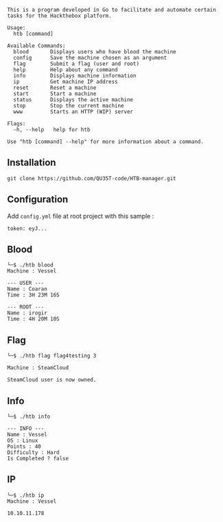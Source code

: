 ```
This is a program developed in Go to facilitate and automate certain tasks for the Hackthebox platform.

Usage:
  htb [command]

Available Commands:
  blood       Displays users who have blood the machine
  config      Save the machine chosen as an argument
  flag        Submit a flag (user and root)
  help        Help about any command
  info        Displays machine information
  ip          Get machine IP address
  reset       Reset a machine
  start       Start a machine
  status      Displays the active machine
  stop        Stop the current machine
  www         Starts an HTTP (WIP) server

Flags:
  -h, --help   help for htb

Use "htb [command] --help" for more information about a command.
```

## Installation

`git clone https://github.com/QU35T-code/HTB-manager.git`

## Configuration

Add `config.yml` file at root project with this sample :

```
token: eyJ...
```

## Blood

```
└─$ ./htb blood        
Machine : Vessel

--- USER ---
Name : Coaran
Time : 3H 23M 16S

--- ROOT ---
Name : irogir
Time : 4H 20M 10S
```

## Flag

```
└─$ ./htb flag flag4testing 3

Machine : SteamCloud

SteamCloud user is now owned.
```

## Info

```
└─$ ./htb info

--- INFO ---
Name : Vessel
OS : Linux
Points : 40
Difficulty : Hard
Is Completed ? false 
```

## IP

```
└─$ ./htb ip
Machine : Vessel

10.10.11.178  
```